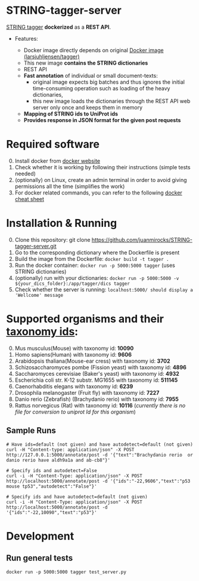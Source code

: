 # STRING-tagger-server

[STRING tagger](https://bitbucket.org/larsjuhljensen/tagger) **dockerized** as a **REST API**.

* Features:

  * Docker image directly depends on original [Docker image (larsjuhljensen/tagger)](https://hub.docker.com/r/larsjuhljensen/tagger/)
  * This new image **contains the STRING dictionaries**
  * REST API
  * **Fast annotation** of individual or small document-texts:
    * original image expects big batches and thus ignores the initial time-consuming operation such as loading of the heavy dictionaries,
    * this new image loads the dictionaries through the REST API web server only once and keeps them in memory 
  * **Mapping of STRING ids to UniProt ids**
  * **Provides response in JSON format for the given post requests**


# Required software

0. Install docker from [docker website](https://docs.docker.com/engine/installation/)
0. Check whether it is working by following their instructions (simple tests needed)
0. (optionally) on Linux, create an admin terminal in order to avoid giving permissions all the time (simplifies the work)
0. For docker related commands, you can refer to the following [docker cheat sheet](https://github.com/wsargent/docker-cheat-sheet)


# Installation & Running

0. Clone this repository: git clone https://github.com/juanmirocks/STRING-tagger-server.git
0. Go to the corresponding dictionary where the Dockerfile is present
0. Build the image from the Dockerfile: `docker build -t tagger .`
0. Run the docker container: `docker run -p 5000:5000 tagger` (uses STRING dictionaries)
0. (optionally) run with your dictionaries: `docker run -p 5000:5000 -v ${your_dics_folder}:/app/tagger/dics tagger`
0. Check whether the server is running: `localhost:5000/ should display a 'Wellcome' message`


# Supported organisms and their [taxonomy ids](http://www.uniprot.org/taxonomy/):

0. Mus musculus(Mouse) with taxonomy id: **10090**
0. Homo sapiens(Human) with taxonomy id: **9606**
0. Arabidopsis thaliana(Mouse-ear cress) with taxonomy id: **3702**
0. Schizosaccharomyces pombe (Fission yeast) with taxonomy id: **4896**
0. Saccharomyces cerevisiae (Baker's yeast) with taxonomy id: **4932**
0. Escherichia coli str. K-12 substr. MG1655 with taxonomy id: **511145**
0. Caenorhabditis elegans with taxonomy id: **6239**
0. Drosophila melanogaster (Fruit fly) with taxonomy id: **7227**
0. Danio rerio (Zebrafish) (Brachydanio rerio) with taxonomy id: **7955**
0. Rattus norvegicus (Rat) with taxonomy id: **10116** (*currently there is no file for conversion to uniprot Id for this organism*)


## Sample Runs

```shell
# Have ids=default (not given) and have autodetect=default (not given)
curl -H "Content-type: application/json" -X POST http://127.0.0.1:5000/annotate/post -d '{"text":"Brachydanio rerio  or danio rerio have aldh9a1a and ab-cb8"}'

# Specify ids and autodetect=False
curl -i -H "Content-Type: application/json" -X POST http://localhost:5000/annotate/post -d '{"ids":"-22,9606","text":"p53 mouse tp53","autodetect":"False"}'

# Specify ids and have autodetect=default (not given)
curl -i -H "Content-Type: application/json" -X POST http://localhost:5000/annotate/post -d '{"ids":"-22,10090","text":"p53"}'
```


# Development

## Run general tests

```shell
docker run -p 5000:5000 tagger test_server.py
```
